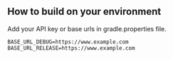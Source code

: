 
 ## How to build on your environment
Add your API key or base urls in gradle.properties file.
```
BASE_URL_DEBUG=https://www.example.com
BASE_URL_RELEASE=https://www.example.com
```
